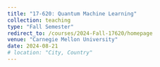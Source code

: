 ```yaml
---
title: "17-620: Quantum Machine Learning"
collection: teaching
type: "Fall Semester"
redirect_to: /courses/2024-Fall-17620/homepage
venue: "Carnegie Mellon University"
date: 2024-08-21
# location: "City, Country"
---
```


